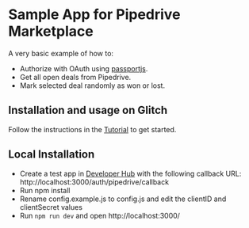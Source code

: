 # Sample App for Pipedrive Marketplace

A very basic example of how to:

- Authorize with OAuth using [passportjs](http://www.passportjs.org/).
- Get all open deals from Pipedrive.
- Mark selected deal randomly as won or lost.

## Installation and usage on Glitch

Follow the instructions in the [Tutorial](https://developers.pipedrive.com/tutorials/build-your-first-pipedrive-hello-world-app?) to get started.

## Local Installation
- Create a test app in [Developer Hub](https://app.pipedrive.com/developer-hub) with the following callback URL: http://localhost:3000/auth/pipedrive/callback
- Run npm install
- Rename config.example.js to config.js and edit the clientID and clientSecret values
- Run `npm run dev` and open http://localhost:3000/
